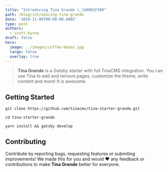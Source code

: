 ```yaml
---
title: "Introducing Tina Grande \_\U0001F389"
path: /blog/introducing-tina-grande
date: '2019-11-06T00:00:00.000Z'
type: post
authors:
  - scott-byrne
draft: false
hero:
  image: ../images/coffee-beans.jpg
  large: false
  overlay: true
---
```

> **Tina Grande** is a Gatsby starter with full TinaCMS integration. You can use Tina to add and remove pages, customize the theme, write content and more! It is awesome.

## Getting Started

```shell-session
git clone https://github.com/tinacms/tina-starter-grande.git

cd tina-starter-grande

yarn install && gatsby develop
```

## Contributing

Contribute by reporting bugs, requesting features or submiting improvements! We made this for you and would ❤️ any feedback or contributions to make **Tina Grande** better for everyone.